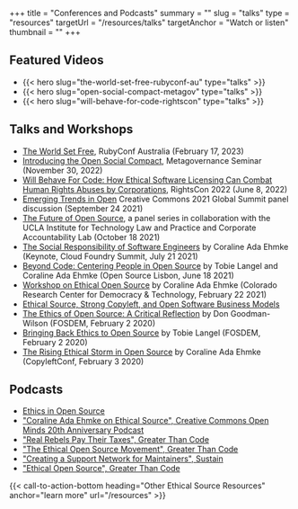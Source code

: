 +++
title = "Conferences and Podcasts"
summary = ""
slug = "talks"
type = "resources"
targetUrl = "/resources/talks"
targetAnchor = "Watch or listen"
thumbnail = ""
+++

<h2>Featured Videos</h2>
<ul class="heroes">
  <li>
  {{< hero slug="the-world-set-free-rubyconf-au" type="talks" >}}
</li>
  <li>
    {{< hero slug="open-social-compact-metagov" type="talks" >}}
  </li>
  <li>
    {{< hero slug="will-behave-for-code-rightscon" type="talks" >}}
  </li>
</ul>

## Talks and Workshops

* [The World Set Free](https://www.youtube.com/watch?v=SG759w1qfpI), RubyConf Australia (February 17, 2023)
* [Introducing the Open Social Compact](https://archive.org/details/ehmke-metagov-20221130), Metagovernance Seminar (November 30, 2022)
* [Will Behave For Code: How Ethical Software Licensing Can Combat Human Rights Abuses by Corporations](/video/will_behave_for_code.mp4), RightsCon 2022 (June 8, 2022)
* [Emerging Trends in Open](https://www.youtube.com/watch?v=9Z98OVawxI4&list=PLPDjhzarwzCiXe3nmpJJpyTyGoG3SIsKR&index=13) Creative Commons 2021 Global Summit panel discussion (September 24 2021)
* [The Future of Open Source](https://www.youtube.com/playlist?list=PL5k3dDDhwiFSqQ28peRRtMqJVbxLNeOl-), a panel series in collaboration with the UCLA Institute for Technology Law and Practice and Corporate Accountability Lab (October 18 2021)
* [The Social Responsibility of Software Engineers](https://www.youtube.com/watch?v=sbbOvptDgu4) by Coraline Ada Ehmke (Keynote, Cloud Foundry Summit, July 21 2021)
* [Beyond Code: Centering People in Open Source](https://www.youtube.com/watch?v=1tpPQ1fYW5Y) by Tobie Langel and Coraline Ada Ehmke (Open Source Lisbon, June 18 2021)
* [Workshop on Ethical Open Source](https://www.colorado.edu/center/demtech/coraline-ada-ehmke-ethical-open-source) by Coraline Ada Ehmke (Colorado Research Center for Democracy & Technology, February 22 2021)
* [Ethical Source, Strong Copyleft, and Open Software Business Models](https://www.youtube.com/watch?v=lweK7hOD5TU)
* [The Ethics of Open Source: A Critical Reflection](https://fosdem.org/2020/schedule/event/ethicsoss/) by Don Goodman-Wilson (FOSDEM, February 2 2020)
* [Bringing Back Ethics to Open Source](https://fosdem.org/2020/schedule/event/ethicsbackinoss/) by Tobie Langel (FOSDEM, February 2 2020)
* [The Rising Ethical Storm in Open Source](https://where.coraline.codes/talks/ethical-open-source/) by Coraline Ada Ehmke (CopyleftConf, February 3 2020)

## Podcasts
* [Ethics in Open Source](https://anchor.fm/ethicsinopensource)
* ["Coraline Ada Ehmke on Ethical Source", Creative Commons Open Minds 20th Anniversary Podcast](https://creativecommons.org/2021/03/19/open-minds-podcast-coraline-ada-ehmke-on-ethical-source/)
* ["Real Rebels Pay Their Taxes", Greater Than Code](https://www.greaterthancode.com/real-rebels-pay-their-taxes)
* ["The Ethical Open Source Movement", Greater Than Code](https://www.greaterthancode.com/the-ethical-open-source-movement)
* ["Creating a Support Network for Maintainers", Sustain](https://sustain.codefund.fm/25)
* ["Ethical Open Source", Greater Than Code](https://www.greaterthancode.com/ethical-open-source)

{{< call-to-action-bottom heading="Other Ethical Source Resources" anchor="learn more" url="/resources" >}}
